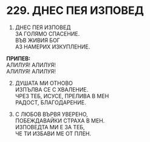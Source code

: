 # 229. ДНЕС ПЕЯ ИЗПОВЕД

1. ДНЕС ПЕЯ ИЗПОВЕД  
ЗА ГОЛЯМО СПАСЕНИЕ.  
ВЪВ ЖИВИЯ БОГ  
АЗ НАМЕРИХ ИЗКУПЛЕНИЕ.  

**ПРИПЕВ:**  
АЛИЛУЯ! АЛИЛУЯ!  
АЛИЛУЯ! АЛИЛУЯ!  

2. ДУШАТА МИ ОТНОВО  
ИЗПЪЛВА СЕ С ХВАЛЕНИЕ.  
ЧРЕЗ ТЕБ, ИСУСЕ, ПРЕЛИВА В МЕН  
РАДОСТ, БЛАГОДАРЕНИЕ.  

3. С ЛЮБОВ ВЪРВЯ УВЕРЕНО,  
ПОБЕЖДАВАЙКИ СТРАХА В МЕН.  
ИЗПОВЕДТА МИ Е ЗА ТЕБ,  
ЧЕ ТИ ИЗБАВИ МЕ ОТ ПЛЕН.  

<!-- О, БОЖЕ МОЙ, ТИ СИ ДО МЕН  
ВСЕКИ МИГ И ЧАС.  
ТИ СИ ВЕРЕН И СИЛЕН.  
ИЗПЪЛНИ МЕ, БОЖЕ МОЙ,  
С ЛЮБОВТА СИ.  
ОБНОВЯВАШ МЕ ДЕН И НОЩ,  
УТЕШАВАШ МЕ В ТЪГА. -->